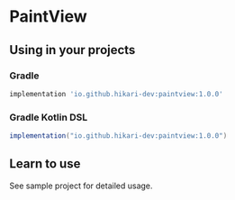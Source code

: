 # PaintView

## Using in your projects

### Gradle

```groovy
implementation 'io.github.hikari-dev:paintview:1.0.0'
```

### Gradle Kotlin DSL

```groovy
implementation("io.github.hikari-dev:paintview:1.0.0")
```

## Learn to use

See sample project for detailed usage.

